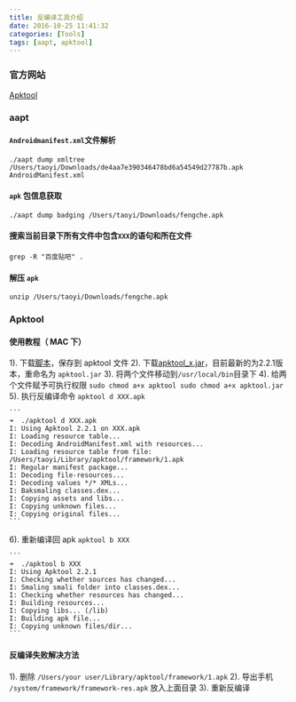 ```yaml
---
title: 反编译工具介绍
date: 2016-10-25 11:41:32
categories: [Tools]
tags: [aapt, apktool]
---
```



### 官方网站
[Apktool](https://ibotpeaches.github.io/Apktool/)

### aapt
#### ``Androidmanifest.xml``文件解析
```
./aapt dump xmltree  /Users/taoyi/Downloads/de4aa7e390346478bd6a54549d27787b.apk AndroidManifest.xml
```

  <!--more-->

#### ``apk`` 包信息获取
```
./aapt dump badging /Users/taoyi/Downloads/fengche.apk
```
#### 搜索当前目录下所有文件中包含``XXX``的语句和所在文件
```
grep -R "百度贴吧" .
```
#### 解压 ``apk``
```
unzip /Users/taoyi/Downloads/fengche.apk
```



### Apktool
#### 使用教程（ MAC 下）
1). 下载[脚本](https://raw.githubusercontent.com/iBotPeaches/Apktool/master/scripts/osx/apktool)，保存到 apktool 文件
2). 下载[apktool_x.jar](https://bitbucket.org/iBotPeaches/apktool/downloads)，目前最新的为2.2.1版本，重命名为 ``apktool.jar``
3). 将两个文件移动到``/usr/local/bin``目录下
4). 给两个文件赋予可执行权限
    ```
    sudo chmod a+x apktool
    sudo chmod a+x apktool.jar
    ```
5). 执行反编译命令
    ```
    apktool d XXX.apk
    ```

    ```
    ➜  ./apktool d XXX.apk
    I: Using Apktool 2.2.1 on XXX.apk
    I: Loading resource table...
    I: Decoding AndroidManifest.xml with resources...
    I: Loading resource table from file: /Users/taoyi/Library/apktool/framework/1.apk
    I: Regular manifest package...
    I: Decoding file-resources...
    I: Decoding values */* XMLs...
    I: Baksmaling classes.dex...
    I: Copying assets and libs...
    I: Copying unknown files...
    I: Copying original files...
    ```
6). 重新编译回 apk
    ```
    apktool b XXX
    ```

    ```
    ➜  ./apktool b XXX
    I: Using Apktool 2.2.1
    I: Checking whether sources has changed...
    I: Smaling smali folder into classes.dex...
    I: Checking whether resources has changed...
    I: Building resources...
    I: Copying libs... (/lib)
    I: Building apk file...
    I: Copying unknown files/dir...
    ```

#### 反编译失败解决方法
1). 删除 ``/Users/your user/Library/apktool/framework/1.apk``
2). 导出手机 ``/system/framework/framework-res.apk`` 放入上面目录
3). 重新反编译
